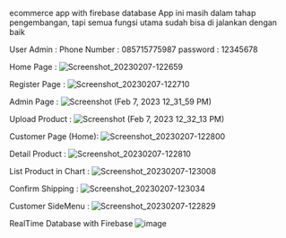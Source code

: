 ecommerce app with firebase database
App ini masih dalam tahap pengembangan, tapi semua fungsi utama sudah bisa di jalankan dengan baik

User Admin :
Phone Number : 085715775987
password : 12345678


Home Page :
![Screenshot_20230207-122659](https://user-images.githubusercontent.com/19162968/217157298-737eb0de-bbf9-4389-8107-e769e5f52374.png)


Register Page :
![Screenshot_20230207-122710](https://user-images.githubusercontent.com/19162968/217157356-804f468d-8e99-4c26-9002-67ffc28f953e.png)


Admin Page :
![Screenshot (Feb 7, 2023 12_31_59 PM)](https://user-images.githubusercontent.com/19162968/217157451-6e7b3448-1c1b-49f5-8842-f2a2fd12d470.png)


Upload Product :
![Screenshot (Feb 7, 2023 12_32_13 PM)](https://user-images.githubusercontent.com/19162968/217157494-0999fb1d-903a-48d0-94d2-be3eb90fa3b1.png)


Customer Page (Home):
![Screenshot_20230207-122800](https://user-images.githubusercontent.com/19162968/217157539-6411af9e-2296-4903-bc01-2e405df51bbb.png)


Detail Product :
![Screenshot_20230207-122810](https://user-images.githubusercontent.com/19162968/217157584-d5324eef-0e73-4fe2-aafd-94390b66d72b.png)


List Product in Chart :
![Screenshot_20230207-123008](https://user-images.githubusercontent.com/19162968/217157649-2bb931d2-ed82-4b37-93f2-83a1a6911f21.png)


Confirm Shipping :
![Screenshot_20230207-123034](https://user-images.githubusercontent.com/19162968/217157705-ed54681e-c156-49f1-b0fc-59d6573cd539.png)


Customer SideMenu :
![Screenshot_20230207-122829](https://user-images.githubusercontent.com/19162968/217157790-af817e0a-1f1e-4a6d-8b60-e1a569065e6e.png)


RealTime Database with Firebase
![image](https://user-images.githubusercontent.com/19162968/217157921-895e9981-35cb-4375-bb4d-26a6745ed791.png)

